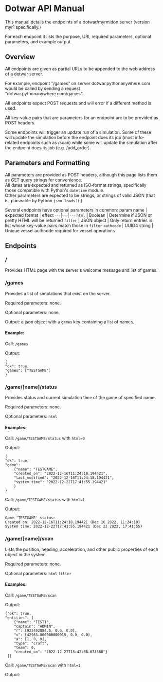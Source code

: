 # Dotwar API Manual
This manual details the endpoints of a dotwar/myrmidon server (version myr1 specifically.)

For each endpoint it lists the purpose, URI, required parameters, optional parameters, and example output.

## Overview
All endpoints are given as partial URLs to be appended to the web address of a dotwar server.

For example, endpoint "/games" on server dotwar.pythonanywhere.com would be called by sending a request "dotwar.pythonanywhere.com/games".

All endpoints expect POST requests and will error if a different method is used.

All key-value pairs that are parameters for an endpoint are to be provided as POST headers.

Some endpoints will trigger an update run of a simulation. Some of these will update the simulation before the endpoint does its job (most info-related endpoints such as /scan) while some will update the simulation after the endpoint does its job (e.g. /add_order).

## Parameters and Formatting
All parameters are provided as POST headers, although this page lists them as GET query strings for convenience.\
All dates are expected and returned as ISO-format strings, specifically those compatible with Python's `datetime` module.\
Other parameters are expected to be strings, or strings of valid JSON (that is, parseable by Python `json.loads()`.)

Several endpoints have optional parameters in common:
param name | expected format | effect
---|---|---
`html` | Boolean | Determine if JSON or pretty HTML will be returned
`filter` | JSON object | Only return entries in list whose key-value pairs match those in `filter`
`authcode` | UUID4 string | Unique vessel authcode required for vessel operations



## Endpoints

### /
Provides HTML page with the server's welcome message and list of games.

### /games

Provides a list of simulations that exist on the server.

Required parameters: none.

Optional parameters: none.

Output: a json object with a `games` key containing a list of names.

#### Example:

Call: `/games`

Output: 

    {
    "ok": true,
    "games": ["TESTGAME"]
    }

### /game/[name]/status
Provides status and current simulation time of the game of specified name.

Required parameters: none.

Optional parameters: `html`

#### Examples: 

Call: `/game/TESTGAME/status` with `html=0`

Output: 

    {
    "ok": true,
    "game": 
        {"name": "TESTGAME", 
        "created_on": "2022-12-16T11:24:18.194421", 
        "last_modified": "2022-12-16T11:24:18.194421", 
        "system_time": "2022-12-22T17:41:55.194421"
        }
    }

Call: `/game/TESTGAME/status` with `html=1`

Output: 
```
Game 'TESTGAME' status:
Created on: 2022-12-16T11:24:18.194421 (Dec 16 2022, 11:24:18)
System time: 2022-12-22T17:41:55.194421 (Dec 22 2022, 17:41:55)
```

### /game/[name]/scan
Lists the position, heading, acceleration, and other public properties of each object in the system.

Required parameters: none.

Optional parameters: `html` `filter`

#### Examples:

Call: `/game/TESTGAME/scan`

Output: 
    
    {"ok": true,
    "entities": [
        {"name": "TEST1", 
        "captain": "ADMIN", 
        "r": [923492884.5, 0.0, 0.0], 
        "v": [42963.000000000015, 0.0, 0.0], 
        "a": [1, 0, 0], 
        "type": "craft", 
        "team": 0, 
        "created_on": "2022-12-27T18:42:58.073688"}
     ]}
 
 Call: `/game/TESTGAME/scan` with `html=1`
 
 Output:
 
 
